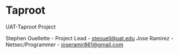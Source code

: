 # Taproot
UAT-Taproot Project

Stephen Ouellette - Project Lead - steouell@uat.edu
Jose Ramirez - Netsec/Programmer - joseramir861@gmail.com

